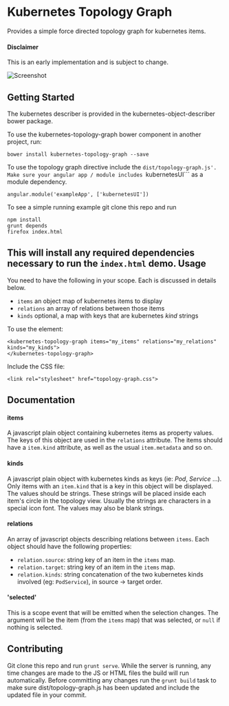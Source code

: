Kubernetes Topology Graph
=========================

Provides a simple force directed topology graph for kubernetes items.

#### Disclaimer
This is an early implementation and is subject to change.

![Screenshot](https://raw.github.com/stefwalter/topology-graph/master/screenshot.png)

Getting Started
---------------

The kubernetes describer is provided in the kubernetes-object-describer bower package.

To use the kubernetes-topology-graph bower component in another project, run:

```
bower install kubernetes-topology-graph --save
```

To use the topology graph directive include the ```dist/topology-graph.js'. Make sure your
angular app / module includes ```kubernetesUI``` as a module dependency.

```
angular.module('exampleApp', ['kubernetesUI'])
```

To see a simple running example git clone this repo and run

```
npm install
grunt depends
firefox index.html
```

This will install any required dependencies necessary to run the ```index.html``` demo.
Usage
-----

You need to have the following in your scope. Each is discussed in details below.

 * ```items``` an object map of kubernetes items to display
 * ```relations``` an array of relations between those items
 * ```kinds``` optional, a map with keys that are kubernetes *kind* strings

To use the element:

```
<kubernetes-topology-graph items="my_items" relations="my_relations" kinds="my_kinds">
</kubernetes-topology-graph>
```

Include the CSS file:

```
<link rel="stylesheet" href="topology-graph.css">
```

Documentation
-------------

#### items

A javascript plain object containing kubernetes items as property values. The keys
of this object are used in the ```relations``` attribute. The items should have a
```item.kind``` attribute, as well as the usual ```item.metadata``` and so on.

#### kinds

A javascript plain object with kubernetes kinds as keys (ie: *Pod*, *Service* ...). Only
items with an ```item.kind``` that is a key in this object will be displayed. The
values should be strings. These strings will be placed inside each item's circle in the
topology view. Usually the strings are characters in a special icon font. The values may
also be blank strings.

#### relations

An array of javascript objects describing relations between ```items```. Each object should
have the following properties:

 * ```relation.source```: string key of an item in the ```items``` map.
 * ```relation.target```: string key of an item in the ```items``` map.
 * ```relation.kinds```: string concatenation of the two kubernetes kinds involved
   (eg: ```PodService```), in source -> target order.

#### 'selected'

This is a scope event that will be emitted when the selection changes. The argument will
be the item (from the ```items``` map) that was selected, or ```null``` if nothing is
selected.

Contributing
------------

Git clone this repo and run `grunt serve`. While the server is running, any time changes
are made to the JS or HTML files the build will run automatically.  Before committing any
changes run the `grunt build` task to make sure dist/topology-graph.js has been updated
and include the updated file in your commit.
